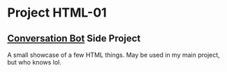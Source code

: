 # Project HTML-01

## [Conversation Bot](https://github.com/Conversation-Bot/conversation_bot) Side Project

A small showcase of a few HTML things. May be used in my main project, but who knows lol.